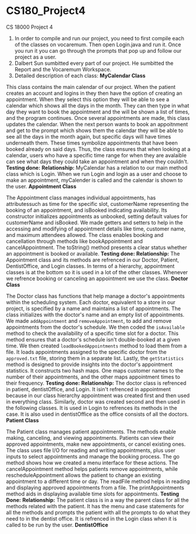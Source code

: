 # CS180_Project4
CS 18000 Project 4

1. In order to compile and run our project, you need to first compile each of the classes on vocaremum. Then open Login.java and run it. Once you run it you can go through the prompts that pop up and follow our project as a user.
2. Dalbert Sun sumbitted every part of our project. He sumbitted the Report and the Vocaremum Workspace.
3. Detailed description of each class:
 **MyCalendar Class**
   
This class contains the main calendar of our project. When the patient creates an account and logins in they then have the option of creating an appointment. When they select this option they will be able to see a calendar which shows all the days in the month. They can then type in what day they want to book the appointment and the will be shown a list of times, and the program continues. Once several appointments are made, this class updates the calendar. When the next person wants to book an appoitnment and get to the prompt which shows them the calendar they will be able to see all the days in the month again, but specific days will have times underneath them. These times symbolize appointments that have been booked already on said days. Thus, the class ensures that when looking at a calendar, users who have a specific time range for when they are avalaible can see what days they could take an appointment and when they couldn't.
**Testing done:**
**Relationship:**  MyCalendar has a relation to our main method class which is Login. When we run Login and login as a user and choose to make an appointment, myCalender is called and the calendar is shown to the user. 
**Appointment Class**

The Appointment class manages individual appointments, has attributessuch as time for the specific slot, customerName representing the booking of an appointment, and isBooked indicating availability. Its constructor initializes appointments as unbooked, setting default values for customerName and isBooked. We made getters and setters to help in the accessing and modifying of appointment details like time, customer name, and maximum attendees allowed. The class enables booking and cancellation through methods like bookAppointment and cancelAppointment. The toString() method presents a clear status whether an appointment is booked or available.
**Testing done:**
**Relationship:**  The Appointment class and its methods are refrenced in our Doctor, Patient, DentistOffice, and Login classes. In terms of a hierarchy, appointment classes is at the bottom so it is used in a lot of the other classes. Whenever we refrence booking or canceling an appointment we use the class.
**Doctor Class**
   
The Doctor class has functions that help manage a doctor's appointments within the scheduling system. Each doctor, equivalent to a store in our project, is specified by a name and maintains a list of appointments. The class initializes with the doctor's name and an empty list of appointments. We made `addAppointment` and `removeAppointment`, to add and remove appointments from the doctor's schedule. We then coded the  `isAvailable` method to check the availability of a specific time slot for a doctor. This method ensures that a doctor's schedule isn't double-booked at a given time. We then created `loadBookedAppointments` method to load them from a file. It loads appointments assigned to the specific doctor from the `approved.txt` file, storing them in a separate list. Lastly, the `getStatistics` method is designed to provide insights into the doctor's appointment statistics. It constructs two hash maps. One maps customer names to the number of their appointments, and the other maps appointment times to their frequency.
**Testing done:**
**Relationship:** The doctor class is refrenced in patient, dentistOffice, and Login. It isin't refrenced in appointment because in our class hierarchy appointment was created first and then used in everything class. Similarly, doctor was created second and then used in the following classes. It is used in Login to refrences its methods in the case. It is also used in dentistOffice as the office consists of all the doctors.
**Patient Class**
  
The Patient class manages patient appointments. The methods enable making, canceling, and viewing appointments. Patients can view their approved appointments, make new appointments, or cancel existing ones. The class uses file I/O for reading and writing appointments, plus user inputs to select appointments and manage the booking process. The go method shows how we created a menu interface for these actions. The cancelAppointment method helps patients remove appointments, while rescheduleAppointment allows the patient to change an existing appointment to a different time or day. The readFile method helps in reading and displaying approved appointments from a file. The printAppointments method aids in displaying available time slots for appointments.
**Testing Done:**
**Relationship:** The patient class is in a way the parent class for all the methods related with the patient. It has the menu and case statements for all the methods and prompts the patient with all the prompts to do what they need to in the dentist office. It is refrenced in the Login class when it is called to be run by the user. 
**DentistOffice**



